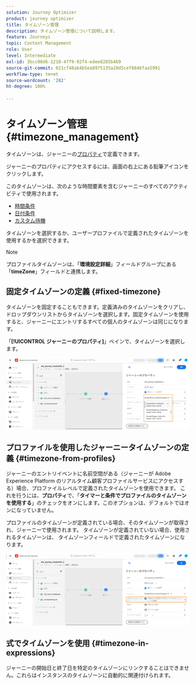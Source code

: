```yaml
---
solution: Journey Optimizer
product: journey optimizer
title: タイムゾーン管理
description: タイムゾーン管理について説明します。
feature: Journeys
topic: Content Management
role: User
level: Intermediate
exl-id: 3bcc08d6-1210-4ff9-92f4-edee8285b469
source-git-commit: 021cf48ab4b5ea8975135a20d5cef8846faa5991
workflow-type: tm+mt
source-wordcount: '282'
ht-degree: 100%

---
```


# タイムゾーン管理 {#timezone_management}

タイムゾーンは、ジャーニーの[プロパティ](../building-journeys/journey-gs.md#change-properties)で定義できます。

ジャーニーのプロパティにアクセスするには、画面の右上にある鉛筆アイコンをクリックします。

このタイムゾーンは、次のような時間要素を含むジャーニーのすべてのアクティビティで使用されます。

* [時間条件](../building-journeys/condition-activity.md#time_condition)
* [日付条件](../building-journeys/condition-activity.md#date_condition)
* [カスタム待機](../building-journeys/wait-activity.md#custom)

<!--
* [Fixed date wait](../building-journeys/wait-activity.md#fixed_date)
-->

タイムゾーンを選択するか、ユーザープロファイルで定義されたタイムゾーンを使用するかを選択できます。

>[!NOTE]
>
>プロファイルタイムゾーンは、「**環境設定詳細**」フィールドグループにある「**timeZone**」フィールドと連携します。

## 固定タイムゾーンの定義 {#fixed-timezone}

タイムゾーンを固定することもできます。定義済みのタイムゾーンをクリアし、ドロップダウンリストからタイムゾーンを選択します。固定タイムゾーンを使用すると、ジャーニーにエントリするすべての個人のタイムゾーンは同じになります。

「**[!UICONTROL ジャーニーのプロパティ]**」ペインで、タイムゾーンを選択します。


![](assets/journey72.png)

## プロファイルを使用したジャーニータイムゾーンの定義 {#timezone-from-profiles}

ジャーニーのエントリイベントに名前空間がある（ジャーニーが Adobe Experience Platform のリアルタイム顧客プロファイルサービスにアクセスする）場合、プロファイルレベルで定義されたタイムゾーンを使用できます。 これを行うには、**プロパティ**&#x200B;で、「**タイマーと条件でプロファイルのタイムゾーンを使用する**」のチェックをオンにします。このオプションは、デフォルトではオンになっていません。

プロファイルのタイムゾーンが定義されている場合、そのタイムゾーンが取得され、ジャーニーで使用されます。 タイムゾーンが定義されていない場合、使用されるタイムゾーンは、 タイムゾーンフィールドで定義されたタイムゾーンになります。

![](assets/journey73.png)

## 式でタイムゾーンを使用 {#timezone-in-expressions}

ジャーニーの開始日と終了日を特定のタイムゾーンにリンクすることはできません。これらはインスタンスのタイムゾーンに自動的に関連付けられます。
